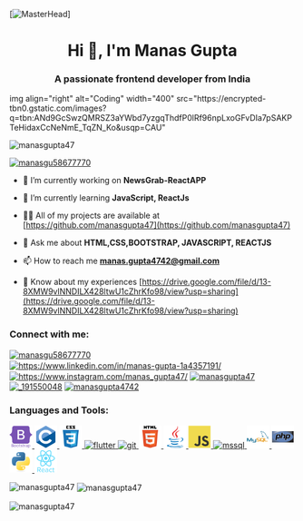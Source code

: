 [![MasterHead](https://camo.githubusercontent.com/f6706dfd5a13d4c3690845f968735da9c48b38e4d40ef00f3473bf9affc52061/68747470733a2f2f7777772e74656368626162626c652e7a6f6e652f636f6e74656e742f696d616765732f323032312f30372f34363230372d70726f6772616d6d65722d312e676966)]
<h1 align="center">Hi 👋, I'm Manas Gupta</h1>
<h3 align="center">A passionate frontend developer from India</h3>
img align="right" alt="Coding" width="400" src="https://encrypted-tbn0.gstatic.com/images?q=tbn:ANd9GcSwzQMRSZ3aYWbd7yzgqThdfP0lRf96npLxoGFvDIa7pSAKPTeHidaxCcNeNmE_TqZN_Ko&usqp=CAU"
<p align="left"> <img src="https://komarev.com/ghpvc/?username=manasgupta47&label=Profile%20views&color=0e75b6&style=flat" alt="manasgupta47" /> </p>

<p align="left"> <a href="https://twitter.com/manasgu58677770" target="blank"><img src="https://img.shields.io/twitter/follow/manasgu58677770?logo=twitter&style=for-the-badge" alt="manasgu58677770" /></a> </p>

- 🔭 I’m currently working on **NewsGrab-ReactAPP**

- 🌱 I’m currently learning **JavaScript, ReactJs**

- 👨‍💻 All of my projects are available at [https://github.com/manasgupta47](https://github.com/manasgupta47)

- 💬 Ask me about **HTML,CSS,BOOTSTRAP, JAVASCRIPT, REACTJS**

- 📫 How to reach me **manas.gupta4742@gmail.com**

- 📄 Know about my experiences [https://drive.google.com/file/d/13-8XMW9vlNNDILX428ltwU1cZhrKfo98/view?usp=sharing](https://drive.google.com/file/d/13-8XMW9vlNNDILX428ltwU1cZhrKfo98/view?usp=sharing)

<h3 align="left">Connect with me:</h3>
<p align="left">
<a href="https://twitter.com/manasgu58677770" target="blank"><img align="center" src="https://raw.githubusercontent.com/rahuldkjain/github-profile-readme-generator/master/src/images/icons/Social/twitter.svg" alt="manasgu58677770" height="30" width="40" /></a>
<a href="https://linkedin.com/in/https://www.linkedin.com/in/manas-gupta-1a4357191/" target="blank"><img align="center" src="https://raw.githubusercontent.com/rahuldkjain/github-profile-readme-generator/master/src/images/icons/Social/linked-in-alt.svg" alt="https://www.linkedin.com/in/manas-gupta-1a4357191/" height="30" width="40" /></a>
<a href="https://instagram.com/https://www.instagram.com/manas_gupta47/" target="blank"><img align="center" src="https://raw.githubusercontent.com/rahuldkjain/github-profile-readme-generator/master/src/images/icons/Social/instagram.svg" alt="https://www.instagram.com/manas_gupta47/" height="30" width="40" /></a>
<a href="https://www.codechef.com/users/manasgupta47" target="blank"><img align="center" src="https://cdn.jsdelivr.net/npm/simple-icons@3.1.0/icons/codechef.svg" alt="manasgupta47" height="30" width="40" /></a>
<a href="https://www.hackerrank.com/_191550048" target="blank"><img align="center" src="https://raw.githubusercontent.com/rahuldkjain/github-profile-readme-generator/master/src/images/icons/Social/hackerrank.svg" alt="_191550048" height="30" width="40" /></a>
<a href="https://auth.geeksforgeeks.org/user/manasgupta4742" target="blank"><img align="center" src="https://raw.githubusercontent.com/rahuldkjain/github-profile-readme-generator/master/src/images/icons/Social/geeks-for-geeks.svg" alt="manasgupta4742" height="30" width="40" /></a>
</p>

<h3 align="left">Languages and Tools:</h3>
<p align="left"> <a href="https://getbootstrap.com" target="_blank" rel="noreferrer"> <img src="https://raw.githubusercontent.com/devicons/devicon/master/icons/bootstrap/bootstrap-plain-wordmark.svg" alt="bootstrap" width="40" height="40"/> </a> <a href="https://www.cprogramming.com/" target="_blank" rel="noreferrer"> <img src="https://raw.githubusercontent.com/devicons/devicon/master/icons/c/c-original.svg" alt="c" width="40" height="40"/> </a> <a href="https://www.w3schools.com/css/" target="_blank" rel="noreferrer"> <img src="https://raw.githubusercontent.com/devicons/devicon/master/icons/css3/css3-original-wordmark.svg" alt="css3" width="40" height="40"/> </a> <a href="https://flutter.dev" target="_blank" rel="noreferrer"> <img src="https://www.vectorlogo.zone/logos/flutterio/flutterio-icon.svg" alt="flutter" width="40" height="40"/> </a> <a href="https://git-scm.com/" target="_blank" rel="noreferrer"> <img src="https://www.vectorlogo.zone/logos/git-scm/git-scm-icon.svg" alt="git" width="40" height="40"/> </a> <a href="https://www.w3.org/html/" target="_blank" rel="noreferrer"> <img src="https://raw.githubusercontent.com/devicons/devicon/master/icons/html5/html5-original-wordmark.svg" alt="html5" width="40" height="40"/> </a> <a href="https://www.java.com" target="_blank" rel="noreferrer"> <img src="https://raw.githubusercontent.com/devicons/devicon/master/icons/java/java-original.svg" alt="java" width="40" height="40"/> </a> <a href="https://developer.mozilla.org/en-US/docs/Web/JavaScript" target="_blank" rel="noreferrer"> <img src="https://raw.githubusercontent.com/devicons/devicon/master/icons/javascript/javascript-original.svg" alt="javascript" width="40" height="40"/> </a> <a href="https://www.microsoft.com/en-us/sql-server" target="_blank" rel="noreferrer"> <img src="https://www.svgrepo.com/show/303229/microsoft-sql-server-logo.svg" alt="mssql" width="40" height="40"/> </a> <a href="https://www.mysql.com/" target="_blank" rel="noreferrer"> <img src="https://raw.githubusercontent.com/devicons/devicon/master/icons/mysql/mysql-original-wordmark.svg" alt="mysql" width="40" height="40"/> </a> <a href="https://www.php.net" target="_blank" rel="noreferrer"> <img src="https://raw.githubusercontent.com/devicons/devicon/master/icons/php/php-original.svg" alt="php" width="40" height="40"/> </a> <a href="https://www.python.org" target="_blank" rel="noreferrer"> <img src="https://raw.githubusercontent.com/devicons/devicon/master/icons/python/python-original.svg" alt="python" width="40" height="40"/> </a> <a href="https://reactjs.org/" target="_blank" rel="noreferrer"> <img src="https://raw.githubusercontent.com/devicons/devicon/master/icons/react/react-original-wordmark.svg" alt="react" width="40" height="40"/> </a> </p>

<p><img align="left" src="https://github-readme-stats.vercel.app/api/top-langs?username=manasgupta47&show_icons=true&locale=en&layout=compact" alt="manasgupta47" /></p>

<p>&nbsp;<img align="center" src="https://github-readme-stats.vercel.app/api?username=manasgupta47&show_icons=true&locale=en" alt="manasgupta47" /></p>

<p><img align="center" src="https://github-readme-streak-stats.herokuapp.com/?user=manasgupta47&" alt="manasgupta47" /></p>


